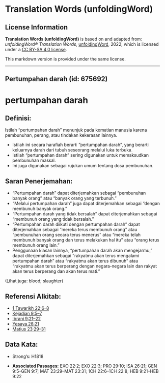 # Translation Words (unfoldingWord)

## License Information

**Translation Words (unfoldingWord)** is based on and adapted from: _unfoldingWord® Translation Words_, [unfoldingWord](https://unfoldingword.org/utw), 2022, which is licensed under a [CC BY-SA 4.0 license](https://creativecommons.org/licenses/by-sa/4.0/legalcode.en).

This markdown version is provided under the same license.



--------------------------------

## Pertumpahan darah (id: 675692)

pertumpahan darah
=================

Definisi:
---------

Istilah “pertumpahan darah” menunjuk pada kematian manusia karena pembunuhan, perang, atau tindakan kekerasan lainnya.

* Istilah ini secara harafiah berarti ”pertumpahan darah”, yang berarti keluarnya darah dari tubuh seseorang melalui luka terbuka.
* Istilah “pertumpahan darah” sering digunakan untuk memaksudkan pembunuhan massal.
* Ini juga digunakan sebagai rujukan umum tentang dosa pembunuhan.

Saran Penerjemahan:
-------------------

* “Pertumpahan darah” dapat diterjemahkan sebagai “pembunuhan banyak orang” atau “banyak orang yang terbunuh.”
* “Melalui pertumpahan darah” juga dapat diterjemahkan sebagai “dengan membunuh banyak orang.”
* “Pertumpahan darah yang tidak bersalah” dapat diterjemahkan sebagai “membunuh orang yang tidak bersalah.”
* “Pertumpahan darah diikuti dengan pertumpahan darah” dapat diterjemahkan sebagai “mereka terus membunuh orang” atau “pembunuhan orang secara terus menerus” atau “mereka telah membunuh banyak orang dan terus melakukan hal itu” atau “orang terus membunuh orang lain.”
* Penggunaan kiasan lainnya, “pertumpahan darah akan mengejarmu,” dapat diterjemahkan sebagai “rakyatmu akan terus mengalami pertumpahan darah” atau “rakyatmu akan terus dibunuh” atau “rakyatmu akan terus berperang dengan negara\-negara lain dan rakyat akan terus berperang dan akan terus mati.”

(Lihat juga: blood; slaughter)

Referensi Alkitab:
------------------

* [1 Tawarikh 22:6–8](https://ref.ly/1Chr0:0)
* [Kejadian 9:5–7](https://ref.ly/Gen9:5-Gen9:7)
* [Ibrani 9:21–22](https://ref.ly/Heb9:21-Heb9:22)
* [Yesaya 26:21](https://ref.ly/Isa26:21)
* [Matius 23:29–31](https://ref.ly/Matt23:29-Matt23:31)

Data Kata:
----------

* Strong’s: H1818

* **Associated Passages:** EXO 22:2; EXO 22:3; PRO 29:10; ISA 26:21; GEN 9:5–GEN 9:7; MAT 23:29–MAT 23:31; 1CH 22:6–1CH 22:8; HEB 9:21–HEB 9:22

